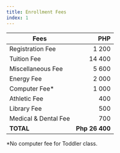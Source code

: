 ```yaml
---
title: Enrollment Fees
index: 1
---
```


| Fees                    | PHP          |
| ----------------------- |-------------:|
| Registration Fee        |        1 200 |
| Tuition Fee             |       14 400 |
| Miscellaneous Fee       |        5 600 |
| Energy Fee              |        2 000 |
| Computer Fee*           |        1 000 |
| Athletic Fee            |          400 |
| Library Fee             |          500 |
| Medical & Dental Fee    |          700 |
| **TOTAL**               |**Php 26 400**|

*No computer fee for Toddler class.


